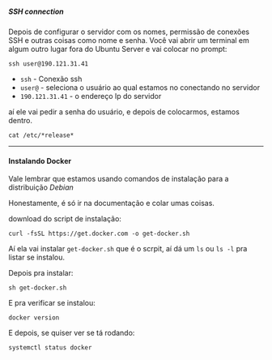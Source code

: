 
##### SSH connection 

Depois de configurar o servidor com os nomes, permissão de conexões SSH e outras coisas como nome e senha. Você vai abrir um terminal em algum outro lugar fora do Ubuntu Server e vai colocar no prompt:

```shell
ssh user@190.121.31.41
```

- `ssh` - Conexão ssh
- `user@` - seleciona o usuário ao qual estamos no conectando no servidor
- `190.121.31.41` - o endereço Ip do servidor

aí ele vai pedir a senha do usuário, e depois de colocarmos, estamos dentro.

```shell
cat /etc/*release*
```

---
#### Instalando Docker
Vale lembrar que estamos usando comandos de instalação para a distribuição *Debian*

Honestamente, é só ir na documentação e colar umas coisas.

download do script de instalação:
```shell
curl -fsSL https://get.docker.com -o get-docker.sh
```

Aí ela vai instalar `get-docker.sh` que é o scrpit, aí dá um `ls` ou `ls -l` pra listar se instalou.

Depois pra instalar:
```shell
sh get-docker.sh
```

E pra verificar se instalou:
```shell
docker version
```

E depois, se quiser ver se tá rodando:
```shell
systemctl status docker
```